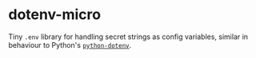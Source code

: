 # dotenv-micro

Tiny `.env` library for handling secret strings as config variables, similar in behaviour to Python's [`python-dotenv`](https://pypi.org/project/python-dotenv/).
